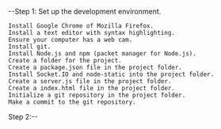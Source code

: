 --Step 1: Set up the development environment.

    Install Google Chrome of Mozilla Firefox.
    Install a text editor with syntax highlighting.
    Ensure your computer has a web cam.
    Install git.
    Install Node.js and npm (packet manager for Node.js).
    Create a folder for the project.
    Create a package.json file in the project folder.
    Install Socket.IO and node-static into the project folder.
    Create a server.js file in the project folder.
    Create a index.html file in the project folder.
    Initialize a git repository in the project folder.
    Make a commit to the git repository.

Step 2:--
